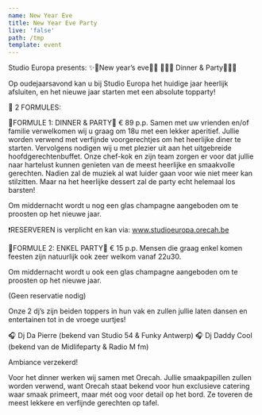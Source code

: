 ```yaml
---
name: New Year Eve
title: New Year Eve Party
live: 'false'
path: /tmp
template: event
---
```

Studio Europa presents:
✨🍾New year’s eve🍾✨
🍴💃🏻 Dinner & Party🕺🏼🍴

Op oudejaarsavond kan u bij Studio Europa het huidige jaar heerlijk afsluiten, en het nieuwe jaar starten met een absolute topparty! 

🔸 2 FORMULES:

🔹FORMULE 1: DINNER & PARTY🔹 € 89 p.p.
Samen met uw vrienden en/of familie verwelkomen wij u graag om 18u met een lekker aperitief. Jullie worden verwend met verfijnde voorgerechtjes om het heerlijke diner te starten. 
Vervolgens nodigen wij u met plezier uit aan het uitgebreide hoofdgerechtenbuffet. Onze chef-kok en zijn team zorgen er voor dat jullie naar hartelust kunnen genieten van de meest heerlijke en smaakvolle gerechten. 
Nadien zal de muziek al wat luider gaan voor wie niet meer kan stilzitten. Maar na het heerlijke dessert zal de party echt helemaal los barsten!

Om middernacht wordt u nog een glas champagne aangeboden om te proosten op het nieuwe jaar. 

❗️RESERVEREN is verplicht en kan via: www.studioeuropa.orecah.be


🔹FORMULE 2: ENKEL PARTY🔹 € 15 p.p.
Mensen die graag enkel komen feesten zijn natuurlijk ook zeer welkom vanaf 22u30. 

Om middernacht wordt u ook een glas champagne aangeboden om te proosten op het nieuwe jaar. 

(Geen reservatie nodig) 


Onze 2 dj’s zijn beiden toppers in hun vak en zullen jullie laten dansen en entertainen tot in de vroege uurtjes! 

🎧 Dj Da Pierre (bekend van Studio 54 & Funky Antwerp)
🎧 Dj Daddy Cool (bekend van de Midlifeparty & Radio M fm)

Ambiance verzekerd! 


Voor het dinner werken wij samen met Orecah. Jullie smaakpapillen zullen worden verwend, want Orecah staat bekend voor hun exclusieve catering waar smaak primeert, maar mét oog voor detail op het bord. Ze toveren de meest lekkere en verfijnde gerechten op tafel.
